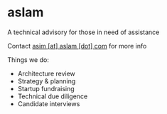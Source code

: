 # aslam

A technical advisory for those in need of assistance

Contact [asim [at] aslam [dot] com](mailto:asim@aslam.com) for more info

Things we do:

- Architecture review
- Strategy & planning
- Startup fundraising
- Technical due diligence
- Candidate interviews
